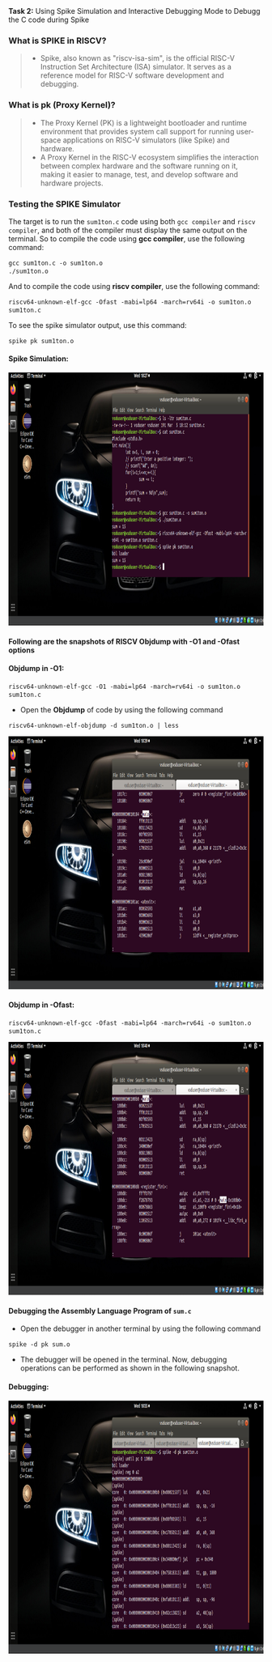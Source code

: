 

<summary><b>Task 2:</b> Using Spike Simulation and Interactive Debugging Mode to Debugg the C code during Spike</summary> 

### What is SPIKE in RISCV?
> * Spike, also known as "riscv-isa-sim", is the official RISC-V Instruction Set Architecture (ISA) simulator. It serves as a reference model for RISC-V software development and debugging.    
  
### What is pk (Proxy Kernel)?  
> * The Proxy Kernel (PK) is a lightweight bootloader and runtime environment that provides system call support for running user-space applications on RISC-V simulators (like Spike) and hardware. 
> * A Proxy Kernel in the RISC-V ecosystem simplifies the interaction between complex hardware and the software running on it, making it easier to manage, test, and develop software and hardware projects.  

### Testing the SPIKE Simulator  
The target is to run the ```sum1ton.c``` code using both ```gcc compiler``` and ```riscv compiler```, and both of the compiler must display the same output on the terminal. So to compile the code using **gcc compiler**, use the following command:  
```
gcc sum1ton.c -o sum1ton.o
./sum1ton.o
```
And to compile the code using **riscv compiler**, use the following command:  
```
riscv64-unknown-elf-gcc -Ofast -mabi=lp64 -march=rv64i -o sum1ton.o sum1ton.c
```
To see the spike simulator output, use this command:
```
spike pk sum1ton.o
```
#### Spike Simulation:
 <p align="center">
  <img width="800" height="500" src="https://github.com/nishit0072e/vsd-mini/blob/main/images/spike_simulator.png">
</p>

#### Following are the snapshots of RISCV Objdump with **-O1** and **-Ofast** options  
 
#### Objdump in -O1:

```
riscv64-unknown-elf-gcc -O1 -mabi=lp64 -march=rv64i -o sum1ton.o sum1ton.c
```
 * Open the **Objdump** of code by using the following command  
```
riscv64-unknown-elf-objdump -d sum1ton.o | less  
```
 <p align="center">
  <img width="800" height="500" src="https://github.com/nishit0072e/vsd-mini/blob/main/images/o1_objdump.png">
</p>
  
#### Objdump in -Ofast:

```
riscv64-unknown-elf-gcc -Ofast -mabi=lp64 -march=rv64i -o sum1ton.o sum1ton.c
```
 
 <p align="center">
  <img width="800" height="500" src="https://github.com/nishit0072e/vsd-mini/blob/main/images/ofast_objdump.png">
</p>

#### Debugging the Assembly Language Program of  ```sum.c```  

* Open the debugger in another terminal by using the following command  
```
spike -d pk sum.o
```
* The debugger will be opened in the terminal. Now, debugging operations can be performed as shown in the following snapshot.

#### Debugging:
 <p align="center">
  <img width="800" height="500" src="https://github.com/nishit0072e/vsd-mini/blob/main/images/debugger.png">
</p>

